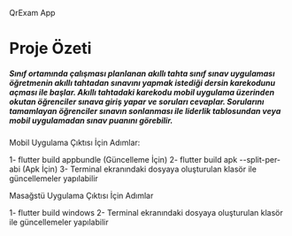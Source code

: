 QrExam App


# Proje Özeti

##### Sınıf ortamında çalışması planlanan akıllı tahta sınıf sınav uygulaması öğretmenin akıllı tahtadan sınavını yapmak istediği dersin karekodunu açması ile başlar. Akıllı tahtadaki karekodu mobil uygulama üzerinden okutan öğrenciler sınava giriş yapar ve soruları cevaplar. Sorularını tamamlayan öğrenciler sınavın sonlanması ile liderlik tablosundan veya mobil uygulamadan sınav puanını görebilir.














Mobil Uygulama Çıktısı İçin Adımlar:

1- flutter build appbundle (Güncelleme İçin)
2- flutter build apk --split-per-abi (Apk İçin)
3- Terminal ekranındaki dosyaya oluşturulan klasör ile güncellemeler yapılabilir

Masağstü Uygulama Çıktısı İçin Adımlar

1- flutter build windows 
2- Terminal ekranındaki dosyaya oluşturulan klasör ile güncellemeler yapılabilir

